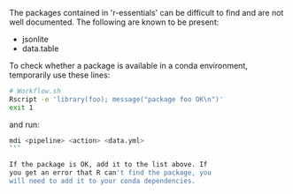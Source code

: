 
The packages contained in 'r-essentials' can be difficult to
find and are not well documented.  The following are known
to be present:

- jsonlite
- data.table

To check whether a package is available in a
conda environment, temporarily use these lines:

```bash
# Workflow.sh
Rscript -e 'library(foo); message("package foo OK\n")'
exit 1
```

and run:

````bash
mdi <pipeline> <action> <data.yml>
```

If the package is OK, add it to the list above. If
you get an error that R can't find the package, you
will need to add it to your conda dependencies.
